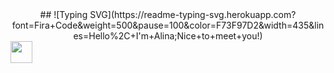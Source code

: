 <center>
##  ![Typing SVG](https://readme-typing-svg.herokuapp.com?font=Fira+Code&weight=500&pause=100&color=F73F97D2&width=435&lines=Hello%2C+I'm+Alina;Nice+to+meet+you!)
</center>
<img src="https://raw.githubusercontent.com/Tarikul-Islam-Anik/Animated-Fluent-Emojis/master/Emojis/Travel%20and%20places/Rocket.png" width="35" height="35">
